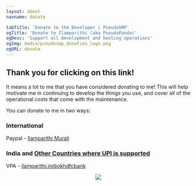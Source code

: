 ```yaml
---
layout: about
navname: donate

tabTitle: 'Donate to the Developer | PseudoSMP'
ogTitle: 'Donate to Ilamparithi (aka PseudoPanda)'
ogDesc: 'Support all development and hosting operations'
ogImg: media/pseudosmp_donation_logo.png
ogURL: donate
---
```


## Thank you for clicking on this link!

It means a lot to me that you have considered donating to me! This will help motivate me in continuing to develop the things you use, and cover all of the operational costs that come with the maintenance.

You can donate to me in two ways:

### International

Paypal - [Ilamparithi Murali](https://paypal.me/ilamparithi06?country.x=IN&locale.x=en_GB)

### India and [Other Countries where UPI is supported](https://www.npci.org.in/what-we-do/upi-global/upi-global-acceptance/live-members)

VPA - [ilamparithi.in@okhdfcbank](upi://pay?pa=ilamparithi.in@okhdfcbank&pn=Ilamparithi%20Murali&aid=uGICAgMCtp6u1TA)

<p align="center">
  <img src="/media/gpay_qr.jpeg" />
</p>